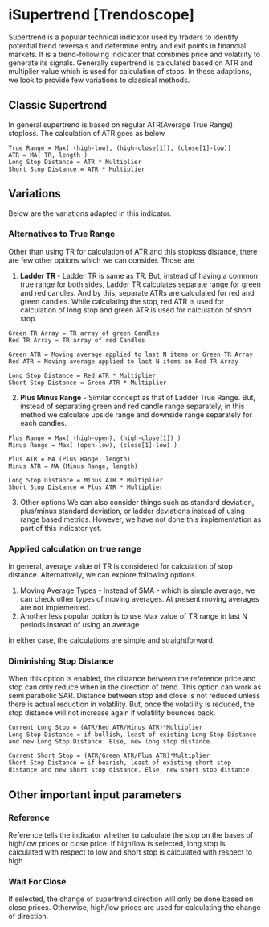 # iSupertrend [Trendoscope]

Supertrend is a popular technical indicator used by traders to identify potential trend reversals and determine entry and exit points in financial markets. It is a trend-following indicator that combines price and volatility to generate its signals. Generally supertrend is calculated based on ATR and multiplier value which is used for calculation of stops. In these adaptions, we look to provide few variations to classical methods.


## Classic Supertrend

In general supertrend is based on regular ATR(Average True Range) stoploss. The calculation of ATR goes as below

```
True Range = Max( (high-low), (high-close[1]), (close[1]-low))
ATR = MA( TR, length )
Long Stop Distance = ATR * Multiplier
Short Stop Distance = ATR * Multiplier
```
## Variations
Below are the variations adapted in this indicator.
### Alternatives to True Range
Other than using TR for calculation of ATR and this stoploss distance, there are few other options which we can consider. Those are
1. **Ladder TR** - Ladder TR is same as TR. But, instead of having a common true range for both sides, Ladder TR calculates separate range for green and red candles. And by this, separate ATRs are calculated for red and green candles. While calculating the stop, red ATR is used for calculation of long stop and green ATR is used for calculation of short stop.
```
Green TR Array = TR array of green Candles
Red TR Array = TR array of red Candles

Green ATR = Moving average applied to last N items on Green TR Array
Red ATR = Moving average applied to last N items on Red TR Array

Long Stop Distance = Red ATR * Multiplier
Short Stop Distance = Green ATR * Multiplier
```
2. **Plus Minus Range** - Similar concept as that of Ladder True Range. But, instead of separating green and red candle range separately, in this method we calculate upside range and downside range separately for each candles.
```
Plus Range = Max( (high-open), (high-close[1]) )
Minus Range = Max( (open-low), (close[1]-low) )

Plus ATR = MA (Plus Range, length)
Minus ATR = MA (Minus Range, length)

Long Stop Distance = Minus ATR * Multiplier
Short Stop Distance = Plus ATR * Multiplier 
```
3. Other options
We can also consider things such as standard deviation, plus/minus standard deviation, or ladder deviations instead of using range based metrics. However, we have not done this implementation as part of this indicator yet.

### Applied calculation on true range
In general, average value of TR is considered for calculation of stop distance. Alternatively, we can explore following options.
1. Moving Average Types - Instead of SMA - which is simple average, we can check other types of moving averages. At present moving averages are not implemented.
2. Another less popular option is to use Max value of TR range in last N periods instead of using an average

In either case, the calculations are simple and straightforward.

### Diminishing Stop Distance
When this option is enabled, the distance between the reference price and stop can only reduce when in the direction of trend. This option can work as semi parabolic SAR. Distance between stop and close is not reduced unless there is actual reduction in volatility. But, once the volatility is reduced, the stop distance will not increase again if volatility bounces back.

```
Current Long Stop = (ATR/Red ATR/Minus ATR)*Multiplier
Long Stop Distance = if bullish, least of existing Long Stop Distance and new Long Stop Distance. Else, new long stop distance.

Current Short Stop = (ATR/Green ATR/Plus ATR)*Multiplier
Short Stop Distance = if bearish, least of existing short stop distance and new short stop distance. Else, new short stop distance.
```

## Other important input parameters
### Reference
Reference tells the indicator whether to calculate the stop on the bases of high/low prices or close price. If high/low is selected, long stop is calculated with respect to low and short stop is calculated with respect to high

### Wait For Close
If selected, the change of supertrend direction will only be done based on close prices. Otherwise, high/low prices are used for calculating the change of direction.
